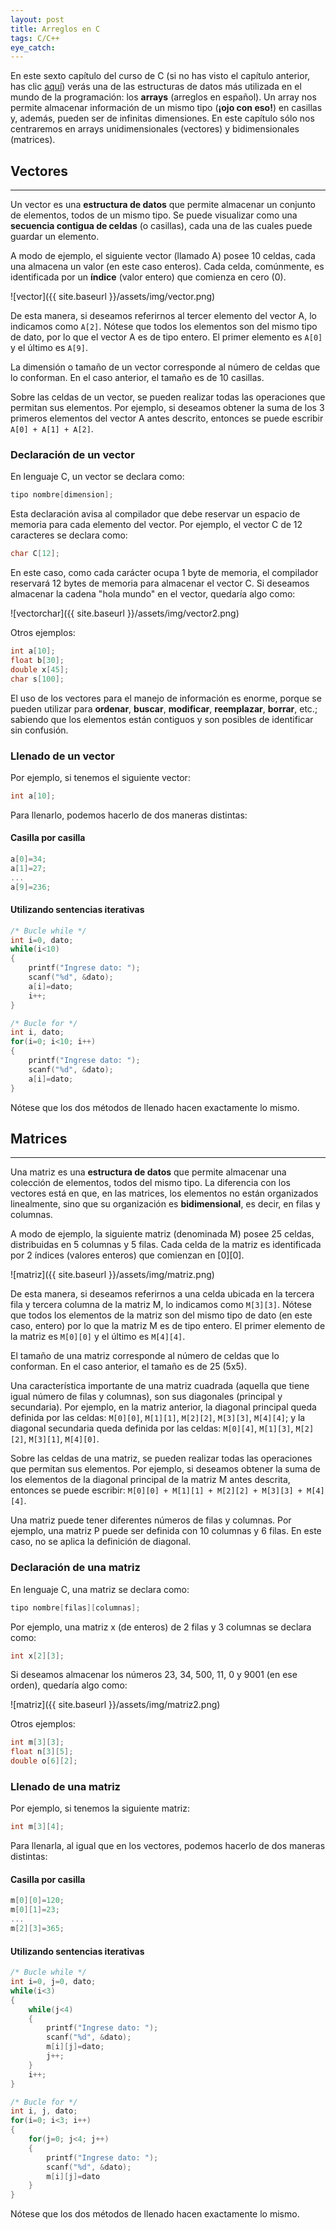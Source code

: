 ```yaml
---
layout: post
title: Arreglos en C
tags: C/C++
eye_catch:
---
```


En este sexto capítulo del curso de C (si no has visto el capítulo anterior, has clic [aquí](https://nisoto.github.io/2017/06/29/subprogramas-c/)) verás una de las estructuras de datos más utilizada en el mundo de la programación: los **arrays** (arreglos en español). Un array nos permite almacenar información de un mismo tipo (**¡ojo con eso!**) en casillas y, además, pueden ser de infinitas dimensiones. En este capítulo sólo nos centraremos en arrays unidimensionales (vectores) y bidimensionales (matrices).

<!--more-->

## Vectores
-----------

Un vector es una **estructura de datos** que permite almacenar un conjunto de elementos, todos de un mismo tipo. Se puede visualizar como una **secuencia contigua de celdas** (o casillas), cada una de las cuales puede guardar un elemento.

A modo de ejemplo, el siguiente vector (llamado A) posee 10 celdas, cada una almacena un valor (en este caso enteros). Cada celda, comúnmente, es identificada por un **índice** (valor entero) que comienza en cero (0).

![vector]({{ site.baseurl }}/assets/img/vector.png)

De esta manera, si deseamos referirnos al tercer elemento del vector A, lo indicamos como `A[2]`. Nótese que todos los elementos son del mismo tipo de dato, por lo que el vector A es de tipo entero. El primer elemento es `A[0]` y el último es `A[9]`.

La dimensión o tamaño de un vector corresponde al número de celdas que lo conforman. En el caso anterior, el tamaño es de 10 casillas.

Sobre las celdas de un vector, se pueden realizar todas las operaciones que permitan sus elementos. Por ejemplo, si deseamos obtener la suma de los 3 primeros elementos del vector A antes descrito, entonces se puede escribir `A[0] + A[1] + A[2]`.

### Declaración de un vector

En lenguaje C, un vector se declara como:

``` c
tipo nombre[dimension];
```

Esta declaración avisa al compilador que debe reservar un espacio de memoria para cada elemento del vector. Por ejemplo, el vector C de 12 caracteres se declara como:

``` c
char C[12];
```

En este caso, como cada carácter ocupa 1 byte de memoria, el compilador reservará 12 bytes de memoria para almacenar el vector C. Si deseamos almacenar la cadena "hola mundo" en el vector, quedaría algo como:

![vectorchar]({{ site.baseurl }}/assets/img/vector2.png)

Otros ejemplos:

``` c
int a[10];
float b[30];
double x[45];
char s[100];
```

El uso de los vectores para el manejo de información es enorme, porque se pueden utilizar para **ordenar**, **buscar**, **modificar**, **reemplazar**, **borrar**, etc.; sabiendo que los elementos están contiguos y son posibles de identificar sin confusión.

### Llenado de un vector

Por ejemplo, si tenemos el siguiente vector:

``` c
int a[10];
```

Para llenarlo, podemos hacerlo de dos maneras distintas:

#### Casilla por casilla

``` c
a[0]=34;
a[1]=27;
...
a[9]=236;
```

#### Utilizando sentencias iterativas

``` c
/* Bucle while */
int i=0, dato;
while(i<10)
{
    printf("Ingrese dato: ");
    scanf("%d", &dato);
    a[i]=dato;
    i++;
}

/* Bucle for */
int i, dato;
for(i=0; i<10; i++)
{
    printf("Ingrese dato: ");
    scanf("%d", &dato);
    a[i]=dato;
}
```

Nótese que los dos métodos de llenado hacen exactamente lo mismo.

## Matrices
-----------

Una matriz es una **estructura de datos** que permite almacenar una colección de elementos, todos del mismo tipo. La diferencia con los vectores está en que, en las matrices, los elementos no están organizados linealmente, sino que su organización es **bidimensional**, es decir, en filas y columnas.

A modo de ejemplo, la siguiente matriz (denominada M) posee 25 celdas, distribuidas en 5 columnas y 5 filas. Cada celda de la matriz es identificada por 2 índices (valores enteros) que comienzan en [0][0].

![matriz]({{ site.baseurl }}/assets/img/matriz.png)

De esta manera, si deseamos referirnos a una celda ubicada en la tercera fila y tercera columna de la matriz M, lo indicamos como `M[3][3]`. Nótese que todos los elementos de la matriz son del mismo tipo de dato (en este caso, entero) por lo que la matriz M es de tipo entero. El primer elemento de la matriz es `M[0][0]` y el último es `M[4][4]`.

El tamaño de una matriz corresponde al número de celdas que lo conforman. En el caso anterior, el tamaño es de 25 (5x5).

Una característica importante de una matriz cuadrada (aquella que tiene igual número de filas y columnas), son sus diagonales (principal y secundaria). Por ejemplo, en la matriz anterior, la diagonal principal queda definida por las celdas: `M[0][0]`, `M[1][1]`, `M[2][2]`, `M[3][3]`, `M[4][4]`; y la diagonal secundaria queda definida por las celdas: `M[0][4]`, `M[1][3]`, `M[2][2]`, `M[3][1]`, `M[4][0]`.

Sobre las celdas de una matriz, se pueden realizar todas las operaciones que permitan sus elementos. Por ejemplo, si deseamos obtener la suma de los elementos de la diagonal principal de la matriz M antes descrita, entonces se puede escribir: `M[0][0] + M[1][1] + M[2][2] + M[3][3] + M[4][4]`.

Una matriz puede tener diferentes números de filas y columnas. Por ejemplo, una matriz P puede ser definida con 10 columnas y 6 filas. En este caso, no se aplica la definición de diagonal.

### Declaración de una matriz

En lenguaje C, una matriz se declara como:

``` c
tipo nombre[filas][columnas];
```

Por ejemplo, una matriz x (de enteros) de 2 filas y 3 columnas se declara como:

``` c
int x[2][3];
```

Si deseamos almacenar los números 23, 34, 500, 11, 0 y 9001 (en ese orden), quedaría algo como:

![matriz]({{ site.baseurl }}/assets/img/matriz2.png)

Otros ejemplos:

``` c
int m[3][3];
float n[3][5];
double o[6][2];
```

### Llenado de una matriz

Por ejemplo, si tenemos la siguiente matriz:

``` c
int m[3][4];
```

Para llenarla, al igual que en los vectores, podemos hacerlo de dos maneras distintas:

#### Casilla por casilla

``` c
m[0][0]=120;
m[0][1]=23;
...
m[2][3]=365;
```

#### Utilizando sentencias iterativas

``` c
/* Bucle while */
int i=0, j=0, dato;
while(i<3)
{
    while(j<4)
    {
        printf("Ingrese dato: ");
        scanf("%d", &dato);
        m[i][j]=dato;
        j++;
    }
    i++;
}

/* Bucle for */
int i, j, dato;
for(i=0; i<3; i++)
{
    for(j=0; j<4; j++)
    {
        printf("Ingrese dato: ");
        scanf("%d", &dato);
        m[i][j]=dato
    }
}
```

Nótese que los dos métodos de llenado hacen exactamente lo mismo.
